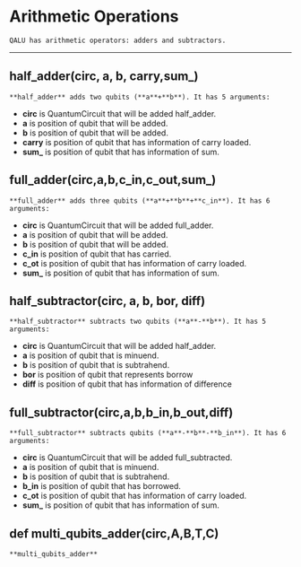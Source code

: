 # Arithmetic Operations
    QALU has arithmetic operators: adders and subtractors. 
***
## half_adder(circ, a, b, carry,sum_)
    **half_adder** adds two qubits (**a**+**b**). It has 5 arguments:
  * **circ** is QuantumCircuit that will be added half_adder.
  * **a** is position of qubit that will be added.
  *  **b** is position of qubit that will be added.
  *  **carry** is position of qubit that has information of carry loaded.
  *  **sum_** is position of qubit that has information of sum.
## full_adder(circ,a,b,c_in,c_out,sum_)
    **full_adder** adds three qubits (**a**+**b**+**c_in**). It has 6 arguments:
  * **circ** is QuantumCircuit that will be added full_adder.
  * **a** is position of qubit that will be added.
  *  **b** is position of qubit that will be added.
  *  **c_in** is position of qubit that has carried. 
  *  **c_ot** is position of qubit that has information of carry loaded.
  *  **sum_** is position of qubit that has information of sum.
## half_subtractor(circ, a, b, bor, diff)
    **half_subtractor** subtracts two qubits (**a**-**b**). It has 5 arguments:
  * **circ** is QuantumCircuit that will be added half_adder.
  * **a** is position of qubit that is minuend.
  *  **b** is position of qubit that is subtrahend.
  *  **bor** is position of qubit that represents borrow
  *  **diff** is position of qubit that has information of difference
## full_subtractor(circ,a,b,b_in,b_out,diff)
    **full_subtractor** subtracts qubits (**a**-**b**-**b_in**). It has 6 arguments:
  * **circ** is QuantumCircuit that will be added full_subtracted.
  * **a** is position of qubit that is minuend.
  *  **b** is position of qubit that is subtrahend.
  *  **b_in** is position of qubit that has borrowed. 
  *  **c_ot** is position of qubit that has information of carry loaded.
  *  **sum_** is position of qubit that has information of sum.
## def multi_qubits_adder(circ,A,B,T,C)
    **multi_qubits_adder** 
